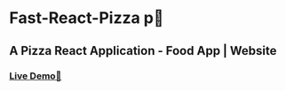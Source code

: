 # Fast-React-Pizza p🍕
## A Pizza React Application - Food App | Website
### [Live Demo🚀](https://vasu-fast-react-co-pizza.netlify.app/)
